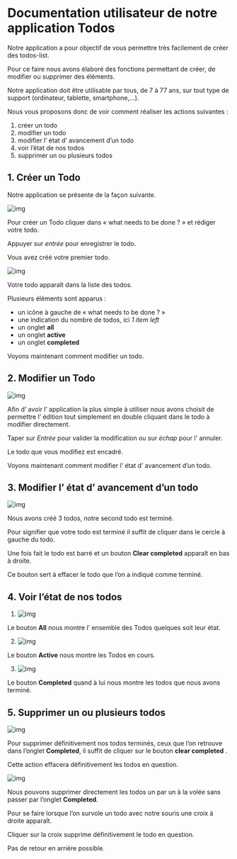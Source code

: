 # Documentation utilisateur de notre application Todos

Notre application a pour objectif de vous permettre très facilement de créer des todos-list.

Pour ce faire nous avons élaboré des fonctions permettant de créer, de modifier ou supprimer des éléments.

Notre application doit être utilisable par tous, de 7 à 77 ans, sur tout type de support (ordinateur, tablette, smartphone,…).

Nous vous proposons donc de voir comment réaliser les actions suivantes :
1. créer un todo
2. modifier un todo
3. modifier l’ état d’ avancement d’un todo
4. voir l’état de nos todos
5. supprimer un ou plusieurs  todos


## 1. Créer un Todo

Notre application se présente de la façon suivante.

![img](doc_utilisateur_creer_todo.png)

Pour créer un Todo cliquer dans « what needs to be done ? » et rédiger votre todo.

Appuyer sur _entrée_ pour enregistrer le todo.

Vous avez créé votre premier todo.

![img](doc_utilisateur_1er_todo.png)

Votre todo apparaît dans la liste des todos.

Plusieurs éléments sont apparus :
+ un icône à gauche de « what needs to be done ? »
+ une indication du nombre de todos, ici _1 item left_
+ un onglet __all__
+ un onglet __active__
+ un onglet __completed__

Voyons maintenant comment modifier un todo.


## 2. Modifier un Todo

![img](doc_utilisateur_edit_todo.png)

Afin d’ avoir l’ application la plus simple à utiliser nous avons choisit de permettre l’ édition tout simplement en double cliquant dans le todo à modifier directement.

Taper sur _Entrée_ pour valider la modification ou sur _échap_ pour l' annuler.

Le todo que vous modifiez est encadré.

Voyons  maintenant comment modifier l’ état d’ avancement d’un todo.


## 3. Modifier l’ état d’ avancement d’un todo

![img](doc_utilisateur_avancement_todo.png)

Nous avons créé 3 todos, notre second todo est terminé.

Pour signifier que votre todo est terminé il suffit de cliquer dans le cercle à gauche du todo.

Une fois fait le todo est barré et un bouton __Clear completed__ apparaît en bas à droite. 

Ce bouton sert à effacer le todo que l’on a indiqué comme terminé.


## 4. Voir l’état de nos todos

1. ![img](doc_utilisateur_all_todo.png)

Le bouton __All__ nous montre l’ ensemble des Todos quelques soit leur état.

2. ![img](doc_utilisateur_active_todo.png)

Le bouton __Active__ nous montre les Todos en cours.

3. ![img](doc_utilisateur_completed_todo.png)

Le bouton __Completed__ quand à lui nous montre les todos que nous avons terminé.


## 5. Supprimer un ou plusieurs todos

![img](doc_utilisateur_clearcompleted_todo.png)

Pour supprimer définitivement nos todos terminés, ceux que l’on retrouve dans l’onglet __Completed__, il suffit de cliquer sur le bouton __clear completed__ .

Cette action effacera définitivement les todos en question.


![img](doc_utilisateur_croix_todo.png)

Nous pouvons supprimer directement les todos un par un à la volée sans passer par l’onglet __Completed__. 

Pour se faire lorsque l’on survole un todo avec notre souris une croix à droite apparaît.

Cliquer sur la croix supprime définitivement le todo en question. 

Pas de retour en arrière possible.





